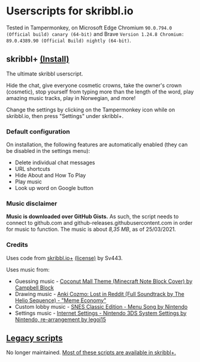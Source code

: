 # Userscripts for skribbl.io
Tested in Tampermonkey, on Microsoft Edge Chromium `90.0.794.0 (Official build) canary (64-bit)` and Brave `Version 1.24.8 Chromium: 89.0.4389.90 (Official Build) nightly (64-bit)`.

## skribbl+ [(Install)](https://github.com/Vukky123/userscripts/raw/main/skribbl/skribblplus.user.js)
The ultimate skribbl userscript.

Hide the chat, give everyone cosmetic crowns, take the owner's crown (cosmetic), stop yourself from typing more than the length of the word, play amazing music tracks, play in Norwegian, and more!

Change the settings by clicking on the Tampermonkey icon while on skribbl.io, then press "Settings" under skribbl+.

### Default configuration
On installation, the following features are automatically enabled (they can be disabled in the settings menu):
* Delete individual chat messages
* URL shortcuts
* Hide About and How To Play
* Play music
* Look up word on Google button

### Music disclaimer
**Music is downloaded over GitHub Gists.** As such, the script needs to connect to github.com and github-releases.githubusercontent.com in order for music to function. The music is about *8,35 MB*, as of 25/03/2021.

### Credits
Uses code from [skribbl.io+](https://github.com/Sv443/skribbl.io-plus) [(license)](https://raw.githubusercontent.com/Sv443/skribbl.io-plus/master/LICENSE) by Sv443.

Uses music from:
* Guessing music - [Coconut Mall Theme (Minecraft Note Block Cover) by Campbell Block](https://www.youtube.com/watch?v=zcC6x6RsPr8)
* Drawing music - [Anki Cozmo: Lost in Reddit (Full Soundtrack by The Helio Sequence) - "Meme Economy"](https://www.youtube.com/watch?v=mCFgO06Lf6c)
* Custom lobby music - [SNES Classic Edition - Menu Song by Nintendo](https://www.youtube.com/watch?v=pvbJAVKQ1YM)
* Settings music - [Internet Settings - Nintendo 3DS System Settings by Nintendo, re-arrangement by legoj15](https://www.youtube.com/watch?v=77BWKq4tqHQ)

## [Legacy scripts](LEGACY.md)
No longer maintained. [Most of these scripts are available in skribbl+.](#skribbl-install)
